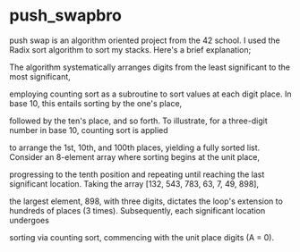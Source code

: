 # push_swapbro

push swap is an algorithm oriented project from the 42 school. 
I used the Radix sort algorithm to sort my stacks. Here's a brief explanation; 

The algorithm systematically arranges digits from the least significant to the most significant,

employing counting sort as a subroutine to sort values at each digit place. In base 10, this entails sorting by the one's place, 

followed by the ten's place, and so forth. To illustrate, for a three-digit number in base 10, counting sort is applied 

to arrange the 1st, 10th, and 100th places, yielding a fully sorted list. Consider an 8-element array where sorting begins at the unit place, 

progressing to the tenth position and repeating until reaching the last significant location. Taking the array [132, 543, 783, 63, 7, 49, 898], 

the largest element, 898, with three digits, dictates the loop's extension to hundreds of places (3 times). Subsequently, each significant location undergoes 

sorting via counting sort, commencing with the unit place digits (A = 0).

